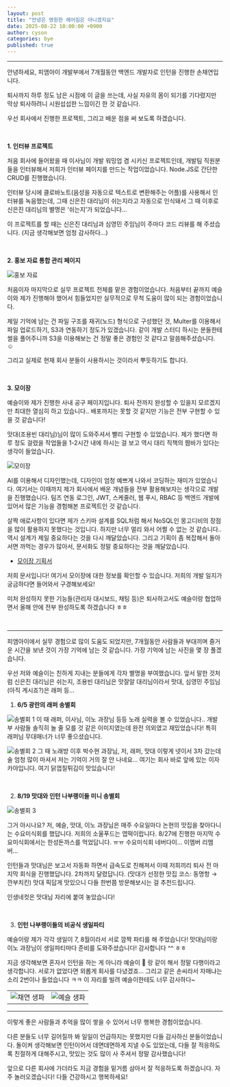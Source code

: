 ```yaml
---
layout: post
title: "안녕은 영원한 헤어짐은 아니겠지요"
date: 2025-08-22 10:00:00 +0900
author: cyson
categories: bye
published: true
---
```

<hr/>

안녕하세요, 피앰아이 개발부에서 7개월동안 백엔드 개발자로 인턴을 진행한 손채연입니다.

퇴사까지 하루 정도 남은 시점에 이 글을 쓰는데, 사실 자유의 몸이 되기를 기다렸지만 막상 퇴사하려니 시원섭섭한 느낌이긴 한 것 같습니다.

우선 회사에서 진행한 프로젝트, 그리고 배운 점을 써 보도록 하겠습니다.

<br/>


**1. 인터뷰 프로젝트**

처음 회사에 들어왔을 때 이사님이 개발 워밍업 겸 시키신 프로젝트인데, 개발팀 직원분들을 인터뷰해서 저희가 인터뷰 페이지를 만드는 작업이었습니다. Node.JS로 간단한 CRUD를 진행했습니다.

인터뷰 당시에 클로바노트(음성을 자동으로 텍스트로 변환해주는 어플)를 사용해서 인터뷰를 녹음했는데, 그때 신은진 대리님이 쉬는지라고 자동으로 인식돼서 그 때 이후로 신은진 대리님의 별명은 ‘쉬는지’가 되었습니다…

이 프로젝트를 할 때는 신은진 대리님과 심영민 주임님이 주마다 코드 리뷰를 해 주셨습니다. (지금 생각해보면 엄청 감사하다…)

<br/>

**2. 홍보 자료 통합 관리 페이지**

![홍보 자료](/assets/images/cyson/promotion.png)

처음이자 마지막으로 실무 프로젝트 전체를 맡은 경험이었습니다. 처음부터 끝까지 예슬이와 제가 진행해야 했어서 힘들었지만 실무적으로 무척 도움이 많이 되는 경험이었습니다.

제일 기억에 남는 건 파일 구조를 재귀(노드) 형식으로 구성했던 것, Multer를 이용해서 파일 업로드하기, S3과 연동하기 정도가 있겠습니다. 같이 개발 스터디 하시는 분들한테 썰을 풀어주니까 S3을 이용해보는 건 정말 좋은 경험인 것 같다고 말씀해주셨습니다. ☺️

그리고 실제로 현재 회사 분들이 사용하시는 것이라서 뿌듯하기도 합니다.

<br/>

**3. 모이장**

예슬이와 제가 진행한 사내 공구 페이지입니다. 퇴사 전까지 완성할 수 있을지 모르겠지만 최대한 열심히 하고 있습니다.. 배포까지는 못할 것 같지만 기능은 전부 구현할 수 있을 것 같습니다!

맛대(조용빈 대리님)님이 많이 도와주셔서 빨리 구현할 수 있었습니다. 제가 했다면 하루 정도 걸렸을 작업들을 1-2시간 내에 하시는 걸 보고 역시 대리 직책의 짬바가 있다는 생각이 들었습니다.

![모이장](/assets/images/cyson/moijang.png)

AI를 이용해서 디자인했는데, 디자인이 엄청 예쁘게 나와서 코딩하는 재미가 있었습니다. 여기서는 이때까지 제가 회사에서 배운 개념들을 전부 활용해보자는 생각으로 개발을 진행했습니다. 팀즈 연동 로그인, JWT, 스케줄러, 웹 푸시, RBAC 등 백엔드 개발에 있어서 많은 기능을 경험해본 프로젝트인 것 같습니다.

살짝 애로사항이 있다면 제가 스키마 설계를 SQL처럼 해서 NoSQL인 몽고디비의 장점을 많이 활용하지 못했다는 것입니다. 하지만 너무 멀리 와서 어쩔 수 없는 것 같습니다.. 역시 설계가 제일 중요하다는 것을 다시 깨달았습니다. 그리고 기획이 좀 복잡해서 돌아서면 까먹는 경우가 많아서, 문서화도 정말 중요하다는 것을 깨달았습니다.

- [모이장 기획서](https://www.notion.so/1df044bd81e480af9652f631f63fd0b6?pvs=21)

저희 문서입니다! 여기서 모이장에 대한 정보를 확인할 수 있습니다. 저희의 개발 일지가 궁금하다면 들어와서 구경해보세요!

미처 완성하지 못한 기능들(관리자 대시보드, 채팅 등)은 퇴사하고서도 예슬이랑 협업하면서 올해 안에 전부 완성하도록 하겠습니다 ㅎㅎ

<br/>

---

피앰아이에서 실무 경험으로 많이 도움도 되었지만, 7개월동안 사람들과 부대끼며 즐거운 시간을 보낸 것이 가장 기억에 남는 것 같습니다. 가장 기억에 남는 사진을 몇 장 풀겠습니다.

우선 저와 예슬이는 친하게 지내는 분들에게 각자 별명을 부여했습니다. 앞서 말한 것처럼 신은진 대리님은 쉬는지, 조용빈 대리님은 맛잘알 대리님이라서 맛대, 심영민 주임님(아직 계시죠?)은 래퍼 등…

1. **6/5 광란의 래퍼 송별회**

![송별회 1](/assets/images/cyson/0605_1.png)
이 때 래퍼, 이사님, 이노 과장님 등등 노래 실력을 볼 수 있었습니다.. 개발부 사람들 솔직히 놀 줄 모를 것 같은 이미지였는데 완전 의외였고 재밌었습니다! 특히 래퍼님 무대매너가 너무 좋으셨습니다.

![송별회 2](/assets/images/cyson/0605_2.png)
그 때 노래방 이후 박수현 과장님, 저, 래퍼, 맛대 이렇게 넷이서 3차 갔는데 술 엄청 많이 마셔서 저는 기억이 거의 잘 안 나네요... 여기는 회사 바로 앞에 있는 이자카야입니다. 여기 닭껍질튀김이 맛있습니다!

<br/>

2. **8/19 맛대와 인턴 나부랭이들 미니 송별회**

![송별회 3](/assets/images/cyson/0819.png)

그거 아시나요? 저, 예슬, 맛대, 이노 과장님은 매주 수요일마다 논현의 맛집을 찾아다니는 수요미식회를 했답니다. 저희의 소울푸드는 엽떡이랍니다. 8/27에 진행한 마지막 수요미식회에서는 한성돈까스를 먹었답니다. ㅠㅠ 수요미식회 네버다이… 이멤버 리멤버...

인턴들과 맛대님은 보고서 자동화 하면서 급속도로 친해져서 이때 저희끼리 퇴사 전 마지막 회식을 진행했답니다. 2차까지 달렸답니다. (맛대가 선정한 맛집 코스: 동명항 → 깐부치킨) 맛대 픽답게 맛있으니 다들 한번쯤 방문해보시는 걸 추천드립니다.

인생네컷은 맛대님 자리에 붙여 놓았습니다!

<br/>

3. **인턴 나부랭이들의 비공식 생일파티**

예슬이랑 제가 각각 생일이 7, 8월이라서 서로 깜짝 파티를 해 주었습니다! 맛대님이랑 이노 과장님이  생일파티마다 준비를 도와주셨습니다! 감사합니다 ^^ ㅎㅎ

지금 생각해보면 혼자서 인턴을 하는 게 아니라 예슬이 🐰 랑 같이 해서 정말 다행이라고 생각합니다. 서로가 없었다면 외롭게 회사를 다녔겠죠… 그리고 같은 손씨라서 자매냐는 소리 2번이나 들었습니다 ㅋㅋ 이 자리를 빌려 예슬이한테도 너무 감사하다~

<table>
<tr>
<td><img src="/assets/images/cyson/birthday_1.png" alt="채연 생파"></td>
<td><img src="/assets/images/cyson/birthday_2.png" alt="예슬 생파"></td>
</tr>
</table>

---

이렇게 좋은 사람들과 추억을 많이 쌓을 수 있어서 너무 행복한 경험이었습니다.

다른 분들도 너무 길어질까 봐 일일이 언급하지는 못했지만 다들 감사하신 분들이었습니다. 돌이켜 생각해보면 인턴이어서 데면데면하게 지낼 수도 있었는데, 다들 잘 적응하도록 친절하게 대해주시고, 맛있는 것도 많이 사 주셔서 정말 감사했습니다!

앞으로 다른 회사에 가더라도 지금 경험을 밑거름 삼아서 잘 적응하도록 하겠습니다. 자주 놀러오겠습니다! 다들 건강하시고 행복하세요!